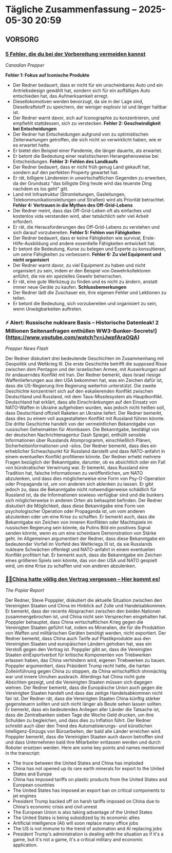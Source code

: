 # Tägliche Zusammenfassung – 2025-05-30 20:59



## VORSORG

### [5 Fehler, die du bei der Vorbereitung vermeiden kannst](https://www.youtube.com/watch?v=DKP3vh0lpk0)
*Canadian Prepper*  

**Fehler 1: Fokus auf Iconische Produkte**
* Der Redner bedauert, dass er nicht für ein unscheinbares Auto und ein Antriebsdesign gewählt hat, sondern sich für ein auffälliges Auto entschieden hat, das Aufmerksamkeit erregt.
* Diesellokomotiven werden bevorzugt, da sie in der Lage sind, Dieselkraftstoff zu speichern, der weniger explosiv ist und länger haltbar ist.
* Der Redner warnt davor, sich auf Iconographie zu konzentrieren, und empfiehlt stattdessen, sich zu verstecken.
**Fehler 2: Geschwindigkeit bei Entscheidungen**
* Der Redner hat Entscheidungen aufgrund von zu optimistischen Zeiterwartungen getroffen, die sich nicht so verwirklicht haben, wie er es erwartet hatte.
* Er bietet den Beispiel einer Pandemie, die länger dauerte, als erwartet.
* Er betont die Bedeutung einer realistischeren Herangehensweise bei Entscheidungen.
**Fehler 3: Fehlen des Landkaufs**
* Der Redner bedauert, dass er nicht früh genug Land gekauft hat, sondern auf den perfekten Property gewartet hat.
* Er rät, billigere Ländereien in unwirtschaftlichen Gegenden zu erwerben, da der Grundsatz "das billigste Ding heute wird das teuerste Ding nachdem es los geht" gilt.
* Land mit Infrastruktur (Stromleitungen, Gasleitungen, Telekommunikationsleitungen und Straßen) wird als Priorität betrachtet.
**Fehler 4: Vertrauen in die Mythen des Off-Grid-Lebens**
* Der Redner meint, dass das Off-Grid-Leben oft als einfaches und kostenlos vida verstanden wird, aber tatsächlich sehr viel Arbeit erfordert.
* Er rät, die Herausforderungen des Off-Grid-Lebens zu verstehen und sich darauf vorzubereiten.
**Fehler 5: Fehlen von Fähigkeiten**
* Der Redner bedauert, dass er keine Fähigkeiten wie survival, Erste-Hilfe-Ausbildung und andere essentielle Fähigkeiten entwickelt hat.
* Er betont die Bedeutung, Kurse zu belegen und Experte zu konsultieren, um seine Fähigkeiten zu verbessern.
**Fehler 6: Zu viel Equipment und nicht organisiert**
* Der Redner warnt davor, zu viel Equipment zu haben und nicht organisiert zu sein, indem er den Beispiel von Gewehrkollektoren anführt, die nie ein spezielles Gewehr beherrschen.
* Er rät, eine gute Werkzeug zu finden und es nicht zu ändern, anstatt immer neue Geräte zu kaufen.
**Schlussbemerkungen**
* Der Redner lädt die Zuschauer ein, ihre eigenen Fehler und Lektionen zu teilen.
* Er betont die Bedeutung, sich vorzubereiten und organisiert zu sein, wenn Unwägbarkeiten auftreten.

### ⚡ Alert: Russische nukleare Basis – Historische Datenleak! 2 Millionen Seitenanfragen enthüllen WW3-Bunker-Secrets!](https://www.youtube.com/watch?v=jJwpfAraOQA)
*Prepper News Flash*  

Der Redner diskutiert drei bedeutende Geschichten im Zusammenhang mit Geopolitik und Weltkrieg III. Die erste Geschichte betrifft die supposed Risse zwischen dem Pentagon und der israelischen Armee, mit Auswirkungen auf ihr andauerndes Konflikt mit Iran. Der Redner bemerkt, dass Israel riesige Waffenlieferungen aus den USA bekommen hat, was ein Zeichen dafür ist, dass die US-Regierung ihre Regierung weiterhin unterstützt.
Die zweite Geschichte konzentriert sich auf den eskalierenden Konflikt zwischen Deutschland und Russland, mit dem Taus-Missilesystem als Hauptkonflikt. Deutschland hat erklärt, dass alle Einschränkungen auf den Einsatz von NATO-Waffen in Ukraine aufgehoben wurden, was jedoch nicht heißen soll, dass Deutschland offiziell Raketen an Ukraine liefert. Der Redner bemerkt, dass dies zu einem voll ausgestalteten Konflikt mit Russland führen könnte.
Die dritte Geschichte handelt von der vermeintlichen Bekanntgabe von russischen Geheimakten für Atombasen. Die Bekanntgabe, bestätigt von der deutschen Nachrichtenagentur Dash Spiegel, enthüllt sensible Informationen über Russlands Atomprogramm, einschließlich Plänen, Sicherheitsinformationen und -silos. Der Redner bemerkt, dass dies ein erheblicher Schwachpunkt für Russland darstellt und dass NATO-anfahrt in einem eventuellen Konflikt profitieren könnte.
Der Redner erhebt mehrere Fragen bezüglich der Bekanntgabe, darunter, ob es absichtlich oder ein Fall von bürokratischer Verwirrung war. Er bemerkt, dass Russland eine Tradition hat, falsche Informationen zu veröffentlichen, um NATO abzulenken, und dass dies möglicherweise eine Form von Psy-O-Operation oder Propaganda ist, um von anderen sich ablenken zu lassen. Er gibt jedoch zu, dass die Bekanntgabe nicht notwendigerweise schädlich für Russland ist, da die Informationen sowieso verfügbar sind und die bunkers sich möglicherweise in anderen Orten als behauptet befinden.
Der Redner diskutiert die Möglichkeit, dass diese Bekanntgabe eine Form von psychologischer Operation oder Propaganda ist, um vom anderen abzulenken oder um eine Krise zu schaffen. Er bemerkt auch, dass die Bekanntgabe ein Zeichen von inneren Konflikten oder Machtspiele im russischen Regierung sein könnte, da Putins Bild ein positives Signal senden könnte, wenn es um eine scheinbare Demonstration von Stärke geht.
Im Allgemeinen argumentiert der Redner, dass diese Bekanntgabe ein bedeutender Vorfall im Vorfeld des Weltkriegs III ist, da sie Russlands nukleare Schwächen offenlegt und NATO-anfahrt in einem eventuellen Konflikt profitiert hat. Er bemerkt auch, dass die Bekanntgabe ein Zeichen eines größeren Spiels sein könnte, das von den USA und NATO gespielt wird, um eine Krise zu schaffen und von anderen abzulenken.



### [🚨🚨China hatte völlig den Vertrag vergessen – Hier kommt es!](https://www.youtube.com/watch?v=n8oEJdkpqf4)
*The Poplar Report*  

Der Redner, Steve Popppler, diskutiert die aktuelle Situation zwischen den Vereinigten Staaten und China im Hinblick auf Zolle und Handelsabkommen. Er bemerkt, dass der recente Absprachen zwischen den beiden Nationen zusammengebrochen ist, und China nicht sein Versprechen eingehalten hat. Popppler behauptet, dass China wirtschaftlichen Krieg gegen die Vereinigten Staaten geführt hat, indem es Mineralien, die für die Produktion von Waffen und militärischen Geräten benötigt werden, nicht exportiert. Der Redner bemerkt, dass China auch Tarife auf Plastikprodukte aus den Vereinigten Staaten und europäischen Ländern gehoben hat, was ein Verstoß gegen den Vertrag ist. Popppler gibt an, dass die Vereinigten Staaten einExportverbot für kritische Komponenten von Triebwerken erlassen haben, das China verhindern wird, eigenen Triebwerken zu bauen.
Popppler argumentiert, dass Präsident Trump recht hatte, die harten Zolleinführung gegen China zu stoppen, da China wirtschaftlich ohnmächtig war und innere Unruhen ausbrach. Allerdings hat China nicht gute Absichten gezeigt, und die Vereinigten Staaten müssen sich dagegen wehren. Der Redner bemerkt, dass die Europäische Union auch gegen die Vereinigten Staaten handelt und dass das zeitige Handelsabkommen nicht fair ist.
Der Redner rät, dass die Vereinigten Staaten China künftig stärker gegensteuern sollten und sich nicht länger als Beute sehen lassen sollten. Er bemerkt, dass ein bedeutendes Anliegen aller Länder die Tatsache ist, dass die Zentralbanken sieben Tage die Woche Geld drucken, um ihre Schulden zu begleichen, und dass dies zu Inflation führt.
Der Redner schreibt auch über den Trend des Automatisierungs- und künstlichen Intelligenz-Einzugs von Büroarbeiten, der bald alle Länder erreichen wird. Popppler bemerkt, dass die Vereinigten Staaten auch davon betroffen sind und dass Unternehmen bald ihre Mitarbeiter entlassen werden und durch Roboter ersetzen werden.
Here are some key points and names mentioned in the transcript:
* The truce between the United States and China has imploded
* China has not opened up its rare earth minerals for export to the United States and Europe
* China has imposed tariffs on plastic products from the United States and European countries
* The United States has imposed an export ban on critical components to jet engines
* President Trump backed off on harsh tariffs imposed on China due to China's economic crisis and civil unrest
* The European Union is also taking advantage of the United States
* The United States is being subsidized by its economic allies
* Artificial intelligence (AI) will soon replace many office jobs
* The US is not immune to the trend of automation and AI replacing jobs
* President Trump's administration is dealing with the situation as if it's a game, but it's not a game, it's a critical military and economic application.